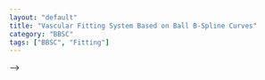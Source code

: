 ```yaml
---
layout: "default"
title: "Vascular Fitting System Based on Ball B-Spline Curves"
category: "BBSC"
tags: ["BBSC", "Fitting"]
---
```


<!-- ![](/assets/imgs/Resume-Appendix/Vascular-System/1.png) -->
<!-- ![](/assets/imgs/Resume-Appendix/Vascular-System/2.png) -->
<!-- <!--![](/assets/imgs/Resume-Appendix/Vascular-System/3.png)--> -->
<!-- ![](/assets/imgs/Resume-Appendix/Vascular-System/4.png) -->
<!-- ![](/assets/imgs/Resume-Appendix/Vascular-System/5.png) -->
<!-- ![](/assets/imgs/Resume-Appendix/Vascular-System/6.png) -->
<!-- ![](/assets/imgs/Resume-Appendix/Vascular-System/7.png) -->
